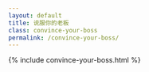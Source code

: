```yaml
---
layout: default
title: 说服你的老板
class: convince-your-boss
permalink: /convince-your-boss/
---
```


{% include convince-your-boss.html %}